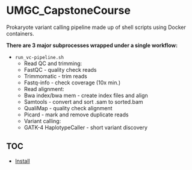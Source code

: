 # UMGC_CapstoneCourse
Prokaryote variant calling pipeline made up of shell scripts using Docker containers.

**There are 3 major subprocesses wrapped under a single workflow:**
* `run_vc-pipeline.sh`
  * Read QC and trimming:
   * FastQC - quality check reads
   * Trimmomatic - trim reads
   * Fastq-info - check coverage (10x min.)
  * Read alignment:
   *  Bwa index/bwa mem - create index files and align
   *  Samtools - convert and sort .sam to sorted.bam
   *  QualiMap - quality check alignment
   *  Picard - mark and remove duplicate reads
  *  Variant calling:
   *  GATK-4 HaplotypeCaller - short variant discovery
## TOC
* [Install](#install)
